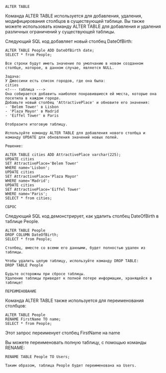 ```rootsql
ALTER TABLE
```

Команда ALTER TABLE используется для добавления, удаления, модифицирования столбцов в существующей таблице.
Вы также можете использовать команду ALTER TABLE для добавления и удаления различных ограничений у существующей таблицы.

Следующий SQL код добавляет новый столбец DateOfBirth:
```rootsql
ALTER TABLE People ADD DateOfBirth date;
SELECT * from People;
```
```rootsql
Все строки будут иметь значение по умолчанию в новом созданном столбце, которое, в данном случае, является NULL.
```

```rootsql
Задача:
У Джессики есть список городов, где она была:
cities
<!--- таблица --->
Она собирается добавить наиболее понравившиеся ей места, которые она посетила в каждом городе.
Добавьте новый столбец 'AttractivePlace' и обновите его значения:
- 'Belem Tower' в Lisbon
- 'Plaza Mayor' в Madrid
- 'Eiffel Tower' в Paris

Отобразите итоговую таблицу.
```

```rootsql
Используйте команду ALTER TABLE для добавления нового столбца и команду UPDATE для обновления значений новых полей.
```

```rootsql
Решение:

ALTER TABLE cities ADD AttractivePlace varchar(225);
UPDATE cities 
SET AttractivePlace='Belem Tower'
WHERE name='Lisbon';
UPDATE cities 
SET AttractivePlace='Plaza Mayor'
WHERE name='Madrid';
UPDATE cities 
SET AttractivePlace='Eiffel Tower'
WHERE name='Paris';
SELECT * from cities;
```

```rootsql
СБРОС
```
Следующий SQL код демонстрирует, как удалить столбец DateOfBirth в таблице People.

```rootsql
ALTER TABLE People 
DROP COLUMN DateOfBirth;
SELECT * from People;
```

```rootsql
Столбец, вместе со всеми его данными, будет полностью удален из таблицы.
```

```rootsql
Чтобы удалить целую таблицу, используйте команду DROP TABLE:
DROP TABLE People
```

```rootsql
Будьте осторожны при сбросе таблицы. 
Удаление таблицы приведет к полной потере информации, хранящейся в таблице!
```

```rootsql
ПЕРЕИМЕНОВАНИЕ
```

Команда ALTER TABLE также используется для переименования столбцов:
```rootsql
ALTER TABLE People
RENAME FirstName TO name;
SELECT * from People;
```
Этот запрос переименует столбец FirstName на name

Вы можете переименовать полную таблицу, с помощью команды RENAME:
```rootsql
RENAME TABLE People TO Users;
```

```rootsql
Таким образом, таблица People будет переименована на Users.
```